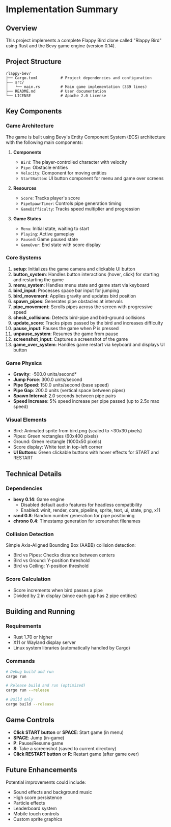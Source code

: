 # Implementation Summary

## Overview
This project implements a complete Flappy Bird clone called "Rlappy Bird" using Rust and the Bevy game engine (version 0.14).

## Project Structure

```
rlappy-bev/
├── Cargo.toml          # Project dependencies and configuration
├── src/
│   └── main.rs         # Main game implementation (339 lines)
├── README.md           # User documentation
└── LICENSE             # Apache 2.0 License
```

## Key Components

### Game Architecture
The game is built using Bevy's Entity Component System (ECS) architecture with the following main components:

1. **Components**
   - `Bird`: The player-controlled character with velocity
   - `Pipe`: Obstacle entities
   - `Velocity`: Component for moving entities
   - `StartButton`: UI button component for menu and game over screens

2. **Resources**
   - `Score`: Tracks player's score
   - `PipeSpawnTimer`: Controls pipe generation timing
   - `GameDifficulty`: Tracks speed multiplier and progression

3. **Game States**
   - `Menu`: Initial state, waiting to start
   - `Playing`: Active gameplay
   - `Paused`: Game paused state
   - `GameOver`: End state with score display

### Core Systems

1. **setup**: Initializes the game camera and clickable UI button
2. **button_system**: Handles button interactions (hover, click) for starting and restarting the game
3. **menu_system**: Handles menu state and game start via keyboard
4. **bird_input**: Processes space bar input for jumping
5. **bird_movement**: Applies gravity and updates bird position
6. **spawn_pipes**: Generates pipe obstacles at intervals
7. **pipe_movement**: Scrolls pipes across the screen with progressive speed
8. **check_collisions**: Detects bird-pipe and bird-ground collisions
9. **update_score**: Tracks pipes passed by the bird and increases difficulty
10. **pause_input**: Pauses the game when P is pressed
11. **unpause_system**: Resumes the game from pause
12. **screenshot_input**: Captures a screenshot of the game
13. **game_over_system**: Handles game restart via keyboard and displays UI button

### Game Physics
- **Gravity**: -500.0 units/second²
- **Jump Force**: 300.0 units/second
- **Pipe Speed**: 150.0 units/second (base speed)
- **Pipe Gap**: 200.0 units (vertical space between pipes)
- **Spawn Interval**: 2.0 seconds between pipe pairs
- **Speed Increase**: 5% speed increase per pipe passed (up to 2.5x max speed)

### Visual Elements
- Bird: Animated sprite from bird.png (scaled to ~30x30 pixels)
- Pipes: Green rectangles (60x400 pixels)
- Ground: Green rectangle (1000x50 pixels)
- Score display: White text in top-left corner
- **UI Buttons**: Green clickable buttons with hover effects for START and RESTART

## Technical Details

### Dependencies
- **bevy 0.14**: Game engine
  - Disabled default audio features for headless compatibility
  - Enabled: winit, render, core_pipeline, sprite, text, ui, state, png, x11
- **rand 0.8**: Random number generation for pipe positioning
- **chrono 0.4**: Timestamp generation for screenshot filenames

### Collision Detection
Simple Axis-Aligned Bounding Box (AABB) collision detection:
- Bird vs Pipes: Checks distance between centers
- Bird vs Ground: Y-position threshold
- Bird vs Ceiling: Y-position threshold

### Score Calculation
- Score increments when bird passes a pipe
- Divided by 2 in display (since each gap has 2 pipe entities)

## Building and Running

### Requirements
- Rust 1.70 or higher
- X11 or Wayland display server
- Linux system libraries (automatically handled by Cargo)

### Commands
```bash
# Debug build and run
cargo run

# Release build and run (optimized)
cargo run --release

# Build only
cargo build --release
```

## Game Controls
- **Click START button** or **SPACE**: Start game (in menu)
- **SPACE**: Jump (in-game)
- **P**: Pause/Resume game
- **S**: Take a screenshot (saved to current directory)
- **Click RESTART button** or **R**: Restart game (after game over)

## Future Enhancements
Potential improvements could include:
- Sound effects and background music
- High score persistence
- Particle effects
- Leaderboard system
- Mobile touch controls
- Custom sprite graphics
